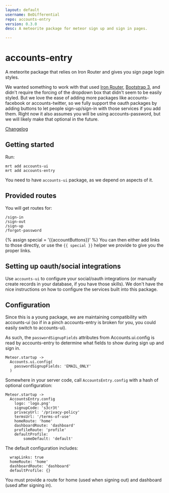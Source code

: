 ```yaml
---
layout: default
username: BeDifferential
repo: accounts-entry
version: 0.3.0
desc: A meteorite package for meteor sign up and sign in pages.

---
```


# accounts-entry

A meteorite package that relies on Iron Router and gives you sign page login styles.

We wanted something to work with that used [Iron
Router](https://github.com/EventedMind/iron-router), [Bootstrap
3](https://github.com/mangasocial/meteor-bootstrap-3), and didn't require the forcing of the dropdown box that didn't seem to be easily styled. But we love the ease of adding more packages like accounts-facebook or accounts-twitter, so we fully support the oauth packages by adding buttons to let people sign-up/sign-in with those services if you add them.  Right now it also assumes you will be using accounts-password, but we will likely make that optional in the future.

[Changelog](https://github.com/BeDifferential/accounts-entry/blob/master/CHANGELOG.md)

## Getting started

Run:

```
mrt add accounts-ui
mrt add accounts-entry
```

You need to have `accounts-ui` package, as we depend on aspects of it.

## Provided routes

You will get routes for:

```
/sign-in
/sign-out
/sign-up
/forgot-password
```

{% assign special = '{{accountButtons}}' %}
You can then either add links to those directly, or use the `{{ special }}` helper we provide to give you the proper links.

## Setting up oauth/social integrations

Use `accounts-ui` to configure your social/oauth integrations (or manually create records in your database, if you have those skills). We don't have the nice instructions on how to configure the services built into this package.

## Configuration

Since this is a young package, we are maintaining compatibility with accounts-ui (so if in a pinch accounts-entry is broken for you, you could easily switch to accounts-ui).

As such, the `passwordSignupFields` attributes from Accounts.ui.config is read by accounts-entry to determine what fields to show during sign up and sign in.

```
Meteor.startup ->
  Accounts.ui.config(
    passwordSignupFields: 'EMAIL_ONLY'
  )
```
Somewhere in your server code, call `AccountsEntry.config`
with a hash of optional configuration:

```
Meteor.startup ->
  AccountsEntry.config
    logo: 'logo.png'
    signupCode: 's3cr3t'
    privacyUrl: '/privacy-policy'
    termsUrl: '/terms-of-use'
    homeRoute: 'home'
    dashboardRoute: 'dashboard'
    profileRoute: 'profile'
    defaultProfile: 
        someDefault: 'default'
```

The default configuration includes:

````
  wrapLinks: true
  homeRoute: 'home'
  dashboardRoute: 'dashboard'
  defaultProfile: {}
````

You must provide a route for home (used when signing out) and
dashboard (used after signing in).
